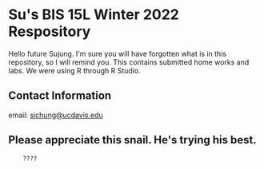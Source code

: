 #  Su's BIS 15L Winter 2022 Respository

Hello future Sujung.  I'm sure you will have forgotten what is in this repository, so I will remind you.  This contains submitted home works and labs.  We were using R through R Studio.  

##  Contact Information

email: [sjchung@ucdavis.edu](mailto:sjchung@ucdavis.edu)

##  Please appreciate this snail. He's trying his best.
 
        ????